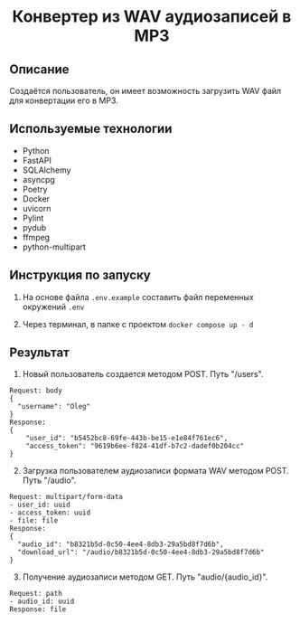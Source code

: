 <h1 align="center">Конвертер из WAV аудиозаписей в MP3</h1>


##  Описание ##

Создаётся пользователь, он имеет возможность загрузить WAV файл для конвертации его в MP3. 



##  Используемые технологии ##

- Python
- FastAPI
- SQLAlchemy
- asyncpg
- Poetry
- Docker
- uvicorn
- Pylint
- pydub
- ffmpeg
- python-multipart


##  Инструкция по запуску ##

1. На основе файла ```.env.example``` составить файл переменных окружений ```.env```

2. Через терминал, в папке с проектом ```docker compose up - d```



##  Результат ##

1. Новый пользователь создается методом POST. Путь "/users". 
```
Request: body
{
  "username": "Oleg"
} 
Response: 
{
    "user_id": "b5452bc8-69fe-443b-be15-e1e84f761ec6",
    "access_token": "9619b6ee-f824-41df-b7c2-dadef0b204cc"
}
```

2. Загрузка пользователем аудиозаписи формата WAV методом POST. Путь "/audio". 
```
Request: multipart/form-data
- user_id: uuid
- access_token: uuid
- file: file
Response:
{
  "audio_id": "b8321b5d-0c50-4ee4-8db3-29a5bd8f7d6b",
  "download_url": "/audio/b8321b5d-0c50-4ee4-8db3-29a5bd8f7d6b"
}
```

3. Получение аудиозаписи методом GET. Путь "audio/{audio_id}".
```
Request: path 
- audio_id: uuid 
Response: file
```
